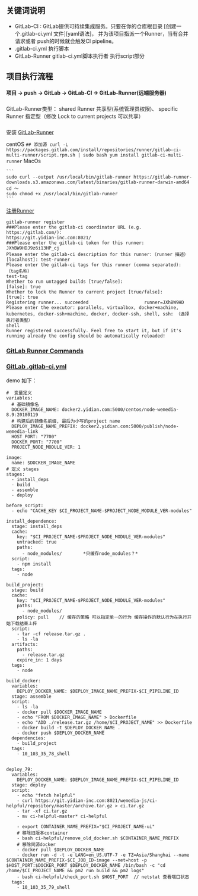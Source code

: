 ## 关键词说明 ##
* GitLab-CI : GitLab提供可持续集成服务。只要在你的仓库根目录 [创建一个.gitlab-ci.yml 文件][yaml语法]， 并为该项目指派一个Runner，当有合并请求或者 push的时候就会触发CI pipeline。
* .gitlab-ci.yml 执行脚本
* GitLab-Runner gitlab-ci.yml脚本执行者  执行script部分

## 项目执行流程 ##

#### 项目 -> push -> GitLab -> GitLab-CI -> GitLab-Runner(远端服务器)

###
  GitLab-Runner类型： shared Runner 共享型(系统管理员权限)、 specific Runner 指定型（修改 Lock to current projects 可以共享）

###
  安装 [GitLab-Runner](https://docs.gitlab.com/runner/install/)

  centOS
    ```
    ## 添加源
    curl -L https://packages.gitlab.com/install/repositories/runner/gitlab-ci-multi-runner/script.rpm.sh | sudo bash
    yum install gitlab-ci-multi-runner
    ```
  MacOs

    ```
    sudo curl --output /usr/local/bin/gitlab-runner https://gitlab-runner-downloads.s3.amazonaws.com/latest/binaries/gitlab-runner-darwin-amd64
    cd ～
    sudo chmod +x /usr/local/bin/gitlab-runner
    ```


  [注册Runner](https://docs.gitlab.com/runner/register/index.html)
  ```
  gitlab-runner register
  ###Please enter the gitlab-ci coordinator URL (e.g. https://gitlab.com/):
  https://git.yidian-inc.com:8021/
  ###Please enter the gitlab-ci token for this runner:
  JXhBW9HDJ9z6i13HP_cj
  Please enter the gitlab-ci description for this runner:（runner 描述）
  [localhost]: test-runner
  Please enter the gitlab-ci tags for this runner (comma separated): （tag名称）
  test-tag
  Whether to run untagged builds [true/false]:
  [false]: true
  Whether to lock the Runner to current project [true/false]:
  [true]: true
  Registering runner... succeeded                     runner=JXhBW9HD
  Please enter the executor: parallels, virtualbox, docker+machine, kubernetes, docker-ssh+machine, docker, docker-ssh, shell, ssh: （选择执行者类型）
  shell
  Runner registered successfully. Feel free to start it, but if it's running already the config should be automatically reloaded!
  ```

  ### [GitLab Runner Commands](https://docs.gitlab.com/runner/commands/README.html)


  ### [GitLab .gitlab-ci.yml](https://docs.gitlab.com/ce/ci/yaml/README.html)
  demo 如下：
  ```
  #  变量定义
  variables:
    # 基础镜像名
    DOCKER_IMAGE_NAME: docker2.yidian.com:5000/centos/node-wemedia-8.9:20180119
    # 构建后的镜像名前缀, 最后为小写的project name
    DEPLOY_IMAGE_NAME_PREFIX: docker2.yidian.com:5000/publish/node-wemedia-link
    HOST_PORT: "7700"
    DOCKER_PORT: "7700"
    PROJECT_NODE_MODULE_VER: 1

  image:
    name: $DOCKER_IMAGE_NAME
  # 定义 stages
  stages:
    - install_deps
    - build
    - assemble
    - deploy

  before_script:
    - echo "CACHE_KEY $CI_PROJECT_NAME-$PROJECT_NODE_MODULE_VER-modules"

  install_dependence:
    stage: install_deps
    cache:
      key: "$CI_PROJECT_NAME-$PROJECT_NODE_MODULE_VER-modules"
      untracked: true
      paths:
        - node_modules/        *只缓存node_modules？*
    script:
      - npm install
    tags:
      - node

  build_project:
    stage: build
    cache:
      key: "$CI_PROJECT_NAME-$PROJECT_NODE_MODULE_VER-modules"
      paths:
        - node_modules/
      policy: pull    // 缓存的策略 可以指定单一的行为 缓存操作的默认行为在执行开始下载结束上传
    script:
      - tar -cf release.tar.gz .
      - ls -la
    artifacts:
      paths:
        - release.tar.gz
      expire_in: 1 days
    tags:
      - node

  build_docker:
    variables:
      DEPLOY_DOCKER_NAME: $DEPLOY_IMAGE_NAME_PREFIX-$CI_PIPELINE_ID
    stage: assemble
    script:
      - ls -la
      - docker pull $DOCKER_IMAGE_NAME
      - echo "FROM $DOCKER_IMAGE_NAME" > Dockerfile
      - echo "ADD ./release.tar.gz /home/$CI_PROJECT_NAME" >> Dockerfile
      - docker build -t $DEPLOY_DOCKER_NAME .
      - docker push $DEPLOY_DOCKER_NAME
    dependencies:
      - build_project
    tags:
      - 10_103_35_78_shell


  deploy_79:
    variables:
      DEPLOY_DOCKER_NAME: $DEPLOY_IMAGE_NAME_PREFIX-$CI_PIPELINE_ID
    stage: deploy
    script:
      - echo "fetch helpful"
      - curl https://git.yidian-inc.com:8021/wemedia-js/ci-helpful/repository/master/archive.tar.gz > ci.tar.gz
      - tar -xf ci.tar.gz
      - mv ci-helpful-master* ci-helpful

      - export CONTAINER_NAME_PREFIX="$CI_PROJECT_NAME-ui"
      # 移除旧版本container
      - bash ci-helpful/remove_old_docker.sh $CONTAINER_NAME_PREFIX
      # 移除同源docker
      - docker pull $DEPLOY_DOCKER_NAME
      - docker run -d -t -e LANG=en_US.UTF-7 -e TZ=Asia/Shanghai --name $CONTAINER_NAME_PREFIX-$CI_JOB_ID-image --net=host -p $HOST_PORT:$DOCKER_PORT $DEPLOY_DOCKER_NAME /bin/bash -c "cd /home/$CI_PROJECT_NAME && pm2 run build && pm2 logs"
      - bash ci-helpful/check_port.sh $HOST_PORT  // netstat 查看端口状态
    tags:
      - 10_103_35_79_shell
   ```
